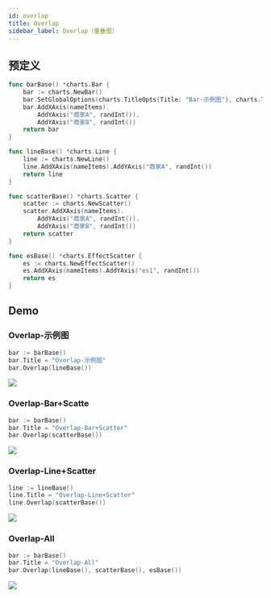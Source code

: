 ```yaml
---
id: overlap
title: Overlap
sidebar_label: Overlap（重叠图）
---
```


## 预定义
```go
func barBase() *charts.Bar {
    bar := charts.NewBar()
    bar.SetGlobalOptions(charts.TitleOpts{Title: "Bar-示例图"}, charts.ToolboxOpts{Show: true})
    bar.AddXAxis(nameItems).
        AddYAxis("商家A", randInt()).
        AddYAxis("商家B", randInt())
    return bar
}

func lineBase() *charts.Line {
    line := charts.NewLine()
    line.AddXAxis(nameItems).AddYAxis("商家A", randInt())
    return line
}

func scatterBase() *charts.Scatter {
    scatter := charts.NewScatter()
    scatter.AddXAxis(nameItems).
        AddYAxis("商家A", randInt()).
        AddYAxis("商家B", randInt())
    return scatter
}

func esBase() *charts.EffectScatter {
    es := charts.NewEffectScatter()
    es.AddXAxis(nameItems).AddYAxis("es1", randInt())
    return es
}
```

## Demo

### Overlap-示例图
```go
bar := barBase()
bar.Title = "Overlap-示例图"
bar.Overlap(lineBase())
```
![](https://user-images.githubusercontent.com/19553554/52349544-c2ce3900-2a61-11e9-82af-28aaaaae0d67.gif)


### Overlap-Bar+Scatte
```go
bar := barBase()
bar.Title = "Overlap-Bar+Scatter"
bar.Overlap(scatterBase())
```
![](https://user-images.githubusercontent.com/19553554/52349578-d2e61880-2a61-11e9-9c79-b8d2925f92cd.png)


### Overlap-Line+Scatter
```go
line := lineBase()
line.Title = "Overlap-Line+Scatter"
line.Overlap(scatterBase())
```
![](https://user-images.githubusercontent.com/19553554/52349601-e09b9e00-2a61-11e9-84e8-69c729280e7a.png)


### Overlap-All
```go
bar := barBase()
bar.Title = "Overlap-All"
bar.Overlap(lineBase(), scatterBase(), esBase())
```
![](https://user-images.githubusercontent.com/19553554/52349628-edb88d00-2a61-11e9-925b-62d8d9e4ea3f.png)
